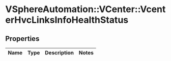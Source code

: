 # VSphereAutomation::VCenter::VcenterHvcLinksInfoHealthStatus

## Properties
Name | Type | Description | Notes
------------ | ------------- | ------------- | -------------


